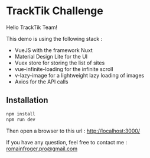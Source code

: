 # TrackTik Challenge

Hello TrackTik Team!

This demo is using the following stack :

- VueJS with the framework Nuxt
- Material Design Lite for the UI
- Vuex store for storing the list of sites
- vue-infinite-loading for the infinite scroll
- v-lazy-image for a lightweight lazy loading of images
- Axios for the API calls

## Installation
```bash
npm install
npm run dev
```

Then open a browser to this url :
[http://localhost:3000/](http://localhost:3000)

If you have any question, feel free to contact me :
[romainfroger.pro@gmail.com](mailto:romainfroger.pro@gmail.com)
